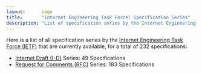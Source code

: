 ```yaml
---
layout:      page
title:       "Internet Engineering Task Force: Specification Series"
description: "List of specification series by the Internet Engineering Task Force (IETF/)"
---
```


Here is a list of all specification series by the [Internet Engineering Task Force (IETF)](http://www.ietf.org/) that are currently available, for a total of 232 specifications:

  * [Internet Draft (I-D)](I-D/) Series: 49 Specifications
  * [Request for Comments (RFC)](RFC/) Series: 183 Specifications
